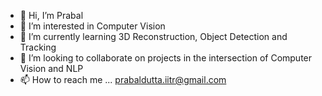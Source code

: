 - 👋 Hi, I’m Prabal
- 👀 I’m interested in Computer Vision
- 🌱 I’m currently learning 3D Reconstruction, Object Detection and Tracking 
- 💞️ I’m looking to collaborate on projects in the intersection of Computer Vision and NLP
- 📫 How to reach me ... prabaldutta.iitr@gmail.com

<!---
prabal09/prabal09 is a ✨ special ✨ repository because its `README.md` (this file) appears on your GitHub profile.
You can click the Preview link to take a look at your changes.
--->
